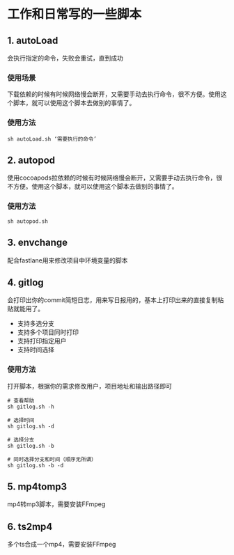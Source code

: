 # 工作和日常写的一些脚本

## 1. autoLoad
会执行指定的命令，失败会重试，直到成功

### 使用场景
下载依赖的时候有时候网络慢会断开，又需要手动去执行命令，很不方便。使用这个脚本，就可以使用这个脚本去做别的事情了。

### 使用方法
```
sh autoLoad.sh ‘需要执行的命令’
```

## 2. autopod
使用cocoapods拉依赖的时候有时候网络慢会断开，又需要手动去执行命令，很不方便。使用这个脚本，就可以使用这个脚本去做别的事情了。

### 使用方法
```
sh autopod.sh
```

## 3. envchange
配合fastlane用来修改项目中环境变量的脚本

## 4. gitlog
会打印出你的commit简短日志，用来写日报用的，基本上打印出来的直接复制粘贴就能用了。
- 支持多选分支
- 支持多个项目同时打印
- 支持打印指定用户
- 支持时间选择


### 使用方法
打开脚本，根据你的需求修改用户，项目地址和输出路径即可

```
# 查看帮助
sh gitlog.sh -h

# 选择时间
sh gitlog.sh -d

# 选择分支
sh gitlog.sh -b

# 同时选择分支和时间（顺序无所谓）
sh gitlog.sh -b -d
```

## 5. mp4tomp3
mp4转mp3脚本，需要安装FFmpeg

## 6. ts2mp4
多个ts合成一个mp4，需要安装FFmpeg
